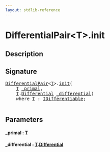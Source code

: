 ```yaml
---
layout: stdlib-reference
---
```


# DifferentialPair\<T\>\.init

## Description





## Signature 

<pre>
<a href="../types/differentialpair-0c/index" class="code_type">DifferentialPair</a>&lt;<a href="../types/differentialpair-0c/index#typeparam-T" class="code_type">T</a>&gt;.<a href="init">init</a>(
    <a href="../types/differentialpair-0c/index#typeparam-T" class="code_type">T</a> <a href="init#decl-_primal" class="code_param">_primal</a>,
    <a href="../types/differentialpair-0c/index#typeparam-T" class="code_type">T</a>.<a href="" class="code_type">Differential</a> <a href="init#decl-_differential" class="code_param">_differential</a>)
    <span class='code_keyword'>where</span> <a href="../types/differentialpair-0c/index#typeparam-T" class="code_type">T</a> : <a href="../interfaces/idifferentiable-01/index" class="code_type">IDifferentiable</a>;

</pre>

## Parameters

####  <a id="decl-_primal"></a>\_primal  : [T](../types/differentialpair-0c/index#typeparam-T)
####  <a id="decl-_differential"></a>\_differential  : [T](../types/differentialpair-0c/index#typeparam-T)\.[Differential]()

